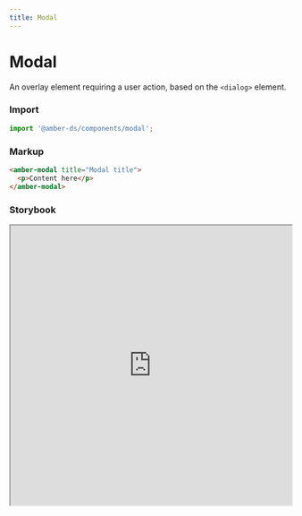 ```yaml
---
title: Modal
---
```


# Modal
An overlay element requiring a user action, based on the `<dialog>` element.

### Import
```javascript
import '@amber-ds/components/modal';
```

### Markup
```html
<amber-modal title="Modal title">
  <p>Content here</p>
</amber-modal>
```

### Storybook
<iframe width="100%" height="500px" src="https://bitrockteam.github.io/amber-components/?selectedKind=Modal&selectedStory=Playground&full=0&addons=1&stories=0&panelRight=0&addonPanel=storybooks%2Fstorybook-addon-knobs"></iframe>